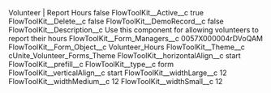 <?xml version="1.0" encoding="UTF-8"?>
<CustomMetadata xmlns="http://soap.sforce.com/2006/04/metadata" xmlns:xsi="http://www.w3.org/2001/XMLSchema-instance" xmlns:xsd="http://www.w3.org/2001/XMLSchema">
    <label>Volunteer | Report Hours</label>
    <protected>false</protected>
    <values>
        <field>FlowToolKit__Active__c</field>
        <value xsi:type="xsd:boolean">true</value>
    </values>
    <values>
        <field>FlowToolKit__Delete__c</field>
        <value xsi:type="xsd:boolean">false</value>
    </values>
    <values>
        <field>FlowToolKit__DemoRecord__c</field>
        <value xsi:type="xsd:boolean">false</value>
    </values>
    <values>
        <field>FlowToolKit__Description__c</field>
        <value xsi:type="xsd:string">Use this component for allowing volunteers to report their hours</value>
    </values>
    <values>
        <field>FlowToolKit__Form_Managers__c</field>
        <value xsi:type="xsd:string">0057X000004rDVoQAM</value>
    </values>
    <values>
        <field>FlowToolKit__Form_Object__c</field>
        <value xsi:type="xsd:string">Volunteer_Hours</value>
    </values>
    <values>
        <field>FlowToolKit__Theme__c</field>
        <value xsi:type="xsd:string">cUnite_Volunteer_Forms_Theme</value>
    </values>
    <values>
        <field>FlowToolKit__horizontalAlign__c</field>
        <value xsi:type="xsd:string">start</value>
    </values>
    <values>
        <field>FlowToolKit__prefill__c</field>
        <value xsi:nil="true"/>
    </values>
    <values>
        <field>FlowToolKit__type__c</field>
        <value xsi:type="xsd:string">form</value>
    </values>
    <values>
        <field>FlowToolKit__verticalAlign__c</field>
        <value xsi:type="xsd:string">start</value>
    </values>
    <values>
        <field>FlowToolKit__widthLarge__c</field>
        <value xsi:type="xsd:string">12</value>
    </values>
    <values>
        <field>FlowToolKit__widthMedium__c</field>
        <value xsi:type="xsd:string">12</value>
    </values>
    <values>
        <field>FlowToolKit__widthSmall__c</field>
        <value xsi:type="xsd:string">12</value>
    </values>
</CustomMetadata>
